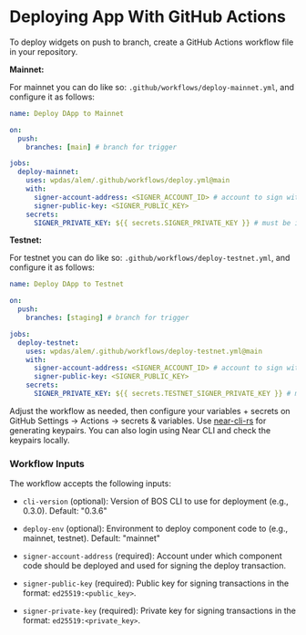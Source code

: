# Deploying App With GitHub Actions

To deploy widgets on push to branch, create a GitHub Actions workflow file in your repository.

**Mainnet:**

For mainnet you can do like so: `.github/workflows/deploy-mainnet.yml`, and configure it as follows:

```yaml
name: Deploy DApp to Mainnet

on:
  push:
    branches: [main] # branch for trigger

jobs:
  deploy-mainnet:
    uses: wpdas/alem/.github/workflows/deploy.yml@main
    with:
      signer-account-address: <SIGNER_ACCOUNT_ID> # account to sign with (should match alem.config.json > account)
      signer-public-key: <SIGNER_PUBLIC_KEY>
    secrets:
      SIGNER_PRIVATE_KEY: ${{ secrets.SIGNER_PRIVATE_KEY }} # must be inside the github repo secrets
```

**Testnet:**

For testnet you can do like so: `.github/workflows/deploy-testnet.yml`, and configure it as follows:

```yaml
name: Deploy DApp to Testnet

on:
  push:
    branches: [staging] # branch for trigger

jobs:
  deploy-testnet:
    uses: wpdas/alem/.github/workflows/deploy-testnet.yml@main
    with:
      signer-account-address: <SIGNER_ACCOUNT_ID> # account to sign with (should match alem.config.json > account)
      signer-public-key: <SIGNER_PUBLIC_KEY>
    secrets:
      SIGNER_PRIVATE_KEY: ${{ secrets.TESTNET_SIGNER_PRIVATE_KEY }} # must be inside the github repo secrets
```

Adjust the workflow as needed, then configure your variables + secrets on GitHub Settings -> Actions -> secrets & variables. Use [near-cli-rs](https://github.com/near/near-cli-rs) for generating keypairs. You can also login using Near CLI and check the keypairs locally.

### Workflow Inputs

The workflow accepts the following inputs:

- `cli-version` (optional): Version of BOS CLI to use for deployment (e.g., 0.3.0). Default: "0.3.6"

- `deploy-env` (optional): Environment to deploy component code to (e.g., mainnet, testnet). Default: "mainnet"

- `signer-account-address` (required): Account under which component code should be deployed and used for signing the deploy transaction.

- `signer-public-key` (required): Public key for signing transactions in the format: `ed25519:<public_key>`.

- `signer-private-key` (required): Private key for signing transactions in the format: `ed25519:<private_key>`.
